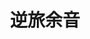 ---
title: 逆旅余音
layout: accumulations
notice: 「夫天地者，万物之逆旅也；光阴者，百代之过客也。」故名此曰：“逆旅余音”，是以追前人之所感，录其所述。
---